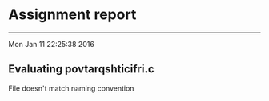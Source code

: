 # Assignment report
---
Mon Jan 11 22:25:38 2016

## Evaluating povtarqshticifri.c

File doesn't match naming convention

